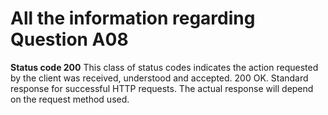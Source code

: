 # All the information regarding Question A08
**Status code 200**
This class of status codes indicates the action requested by the client was received, understood and accepted. 200 OK. Standard response for successful HTTP requests. The actual response will depend on the request method used.
